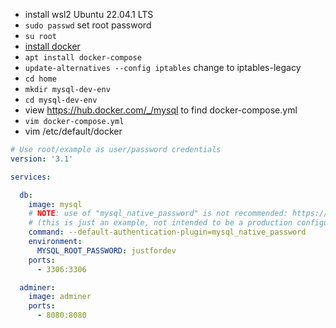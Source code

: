 - install wsl2 Ubuntu 22.04.1 LTS
- `sudo passwd` set root password
- `su root`
- [install docker](https://docs.docker.com/engine/install/ubuntu/)
- `apt install docker-compose`
- `update-alternatives --config iptables` change to iptables-legacy
- `cd home`
- `mkdir mysql-dev-env`
- `cd mysql-dev-env`
- view https://hub.docker.com/_/mysql to find docker-compose.yml
- `vim docker-compose.yml`
- vim /etc/default/docker

```yaml
# Use root/example as user/password credentials
version: '3.1'

services:

  db:
    image: mysql
    # NOTE: use of "mysql_native_password" is not recommended: https://dev.mysql.com/doc/refman/8.0/en/upgrading-from-previous-series.html#upgrade-caching-sha2-password
    # (this is just an example, not intended to be a production configuration)
    command: --default-authentication-plugin=mysql_native_password
    environment:
      MYSQL_ROOT_PASSWORD: justfordev
    ports:
      - 3306:3306

  adminer:
    image: adminer
    ports:
      - 8080:8080
```
